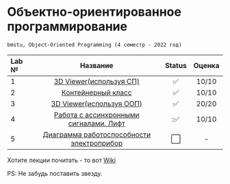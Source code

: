 # Объектно-ориентированное программирование
```
bmstu, Object-Oriented Programming (4 семестр - 2022 год)
```

| Lab № | Название | Status | Оценка |
|:------|:-----:|:-----:|:-----:|
| 1 | [3D Viewer(используя СП)](https://github.com/Mansurow/bmstu_OOP/tree/master/lab_01) |:white_check_mark: | 10/10 |
| 2 | [Контейнерный класс](https://github.com/Mansurow/bmstu_OOP/tree/master/lab_02) |:white_check_mark: | 10/10 |
| 3 | [3D Viewer(используя ООП)](https://github.com/Mansurow/bmstu_OOP/tree/master/lab_03) |:white_check_mark:  | 20/20 |
| 4 | [Работа с ассинхронными сигналами. Лифт](https://github.com/Mansurow/bmstu_OOP/tree/master/lab_04) | ::white_check_mark:  | 10/10 |
| 5 | [Диаграмма работоспособности электроприбор]((https://github.com/Mansurow/bmstu_OOP/tree/master/lab_05)) |:white_large_square: | - |

Хотите лекции почитать - то вот [Wiki](https://github.com/Mansurow/bmstu_OOP/wiki)

PS: Не забудь поставить звезду. 
